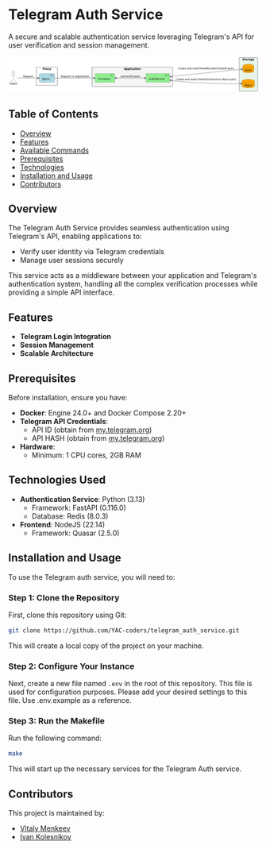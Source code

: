 # Telegram Auth Service

A secure and scalable authentication service leveraging Telegram's API for user verification and session management.

![System architecture](./arch/system.png)

## Table of Contents

- [Overview](#overview)
- [Features](#features)
- [Available Commands](#available-commands)
- [Prerequisites](#prerequisites)
- [Technologies](#technologies-used)
- [Installation and Usage](#installation-and-usage)
- [Contributors](#contributors)

## Overview

The Telegram Auth Service provides seamless authentication using Telegram's API, enabling applications to:
- Verify user identity via Telegram credentials
- Manage user sessions securely

This service acts as a middleware between your application and Telegram's authentication system, handling all the complex verification processes while providing a simple API interface.

## Features

- **Telegram Login Integration**
- **Session Management**
- **Scalable Architecture**

## Prerequisites

Before installation, ensure you have:

- **Docker**: Engine 24.0+ and Docker Compose 2.20+
- **Telegram API Credentials**:
  - API ID (obtain from [my.telegram.org](https://my.telegram.org))
  - API HASH (obtain from [my.telegram.org](https://my.telegram.org))
- **Hardware**:
  - Minimum: 1 CPU cores, 2GB RAM

## Technologies Used

- **Authentication Service**: Python (3.13)
  - Framework: FastAPI (0.116.0)
  - Database: Redis (8.0.3)
- **Frontend**: NodeJS (22.14)
  - Framework: Quasar (2.5.0)

## Installation and Usage

To use the Telegram auth service, you will need to:

### Step 1: Clone the Repository

First, clone this repository using Git:

```bash
git clone https://github.com/YAC-coders/telegram_auth_service.git
```

This will create a local copy of the project on your machine.

### Step 2: Configure Your Instance

Next, create a new file named `.env` in the root of this repository.
This file is used for configuration purposes.
Please add your desired settings to this file. Use .env.example as a reference.

### Step 3: Run the Makefile

Run the following command:

```bash
make
```

This will start up the necessary services for the Telegram Auth service.

## Contributors

This project is maintained by:

- [Vitaly Menkeev](https://github.com/VitalyMenkeev)
- [Ivan Kolesnikov](https://github.com/VanyaKolesnikov)
